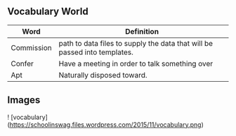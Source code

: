 ## Vocabulary World

| Word | Definition |
| ------ | ----------- |
| Commission | path to data files to supply the data that will be passed into templates. |
| Confer | Have a meeting in order to talk something over |
| Apt | Naturally disposed toward. |

## Images

! [vocabulary] (https://schoolinswag.files.wordpress.com/2015/11/vocabulary.png)
